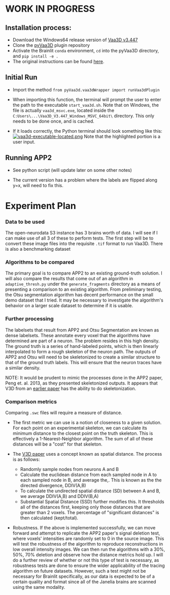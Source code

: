# WORK IN PROGRESS

## Installation process:

- Download the Windows64 release version of [Vaa3D v3.447](https://github.com/Vaa3D/release/releases/tag/v3.447)
- Clone the [pyVaa3D](https://github.com/ajkswamy/pyVaa3d) plugin repository
- Activate the Brainlit `conda` environment, `cd` into the pyVaa3D directory, and `pip install -e .`
- The original instructions can be found [here](https://github.com/ajkswamy/pyVaa3d/blob/master/INSTALL.md).

## Initial Run

- Import the method `from pyVaa3d.vaa3dWrapper import runVaa3dPlugin`

- When importing this function, the terminal will prompt the user to enter the path to the executable `start_vaa3d.sh`. Note that on Windows, the file is actually `vaa3d_msvc.exe`, located inside the `C:Users\...\Vaa3D_V3.447_Windows_MSVC_64bit\` directory. This only needs to be done once, and is cached. 

- If it loads correctly, the Python terminal should look something like this:
[![vaa3d-executable-located.png](https://i.postimg.cc/LsrYK2wD/vaa3d-executable-located.png)](https://postimg.cc/mcy27fb1)
  Note that the highlighted portion is a user input.

## Running APP2

- See python script (will update later on some other notes)

- The current version has a problem where the labels are flipped along y=x, will need to fix this.

# Experiment Plan

### Data to be used

The open-neurodata S3 instance has 3 brains worth of data. I will see if I can make use of all 3 of these to perform tests. The first step will be to convert these image files into the requisite `.tif` format to run Vaa3D. There is also a benchmarking dataset 

### Algorithms to be compared

The primary goal is to compare APP2 to an existing ground-truth solution. I will also compare the results that come out of an algorithm in `adaptive_thresh.py` under the `generate_fragments` directory as a means of presenting a comparison to an existing algorithm. From preliminary testing, the Otsu segmentation algorithm has decent performance on the small demo dataset that I tried. It may be necessary to investigate the algorithm's behavior on a larger scale dataset to determine if it is usable.

### Further processing

The labelsets that result from APP2 and Otsu Segmentation are known as dense labelsets. These annotate every voxel that the algorithms have determined are part of a neuron. The problem resides in this high density. The ground truth is a series of hand-labeled points, which is then linearly interpolated to form a rough skeleton of the neuron path. The outputs of APP2 and Otsu will need to be skeletonized to create a similar structure to that of the ground truth labels. This will ensure that the neuron traces have a similar density.

NOTE: It would be prudent to mimic the processes done in the APP2 paper, Peng et. al. 2013, as they presented skeletonized outputs. It appears that V3D from an [earlier paper](https://www.ncbi.nlm.nih.gov/pmc/articles/PMC2857929/) has the ability to do skeletonization.

### Comparison metrics

Comparing `.swc` files will require a measure of distance.

- The first metric we can use is a notion of closeness to a given solution. For each point on an experimental skeleton, we can calculate its minimum distance to the closest point on the truth skeleton. This is effectively a 1-Nearest-Neighbor algorithm. The sum of all of these distances will be a "cost" for that skeleton.

- The [V3D paper](https://www.ncbi.nlm.nih.gov/pmc/articles/PMC2857929/) uses a concept known as spatial distance. The process is as follows:

  - Randomly sample nodes from neurons A and B
  - Calculate the euclidean distance from each sampled node in A to each sampled node in B, and average the,. This is known as the the directed divergence, DDIV(A,B)
  - To calculate the undirected spatial distance (SD) between A and B, we average DDIV(A,B) and DDIV(B,A)
  - Substantial Spatial Distance (SSD) further modifies this. It thresholds all of the distances first, keeping only those distances that are greater than 2 voxels. The percentage of "significant distances" is then calculated (kept/total).

- Robustness. If the above is implemented successfully, we can move forward and attempt to replicate the APP2 paper's signal deletion test, where voxels' intensities are randomly set to 0 in the source image. This will test the robustness of the algorithm to reproduce reconstructions in low overall intensity images. We can then run the algorithms with a 30%, 50%, 70% deletion and observe how the distance metrics hold up. I will do a further review of whether or not this type of test is necessary, as robustness tests are done to ensure the wider applicability of the tracing algorithm on future datasets. However, such a test might not be necessary for Brainlit specifically, as our data is expected to be of a certain quality and format since all of the Janelia brains are scanned using the same modality.
